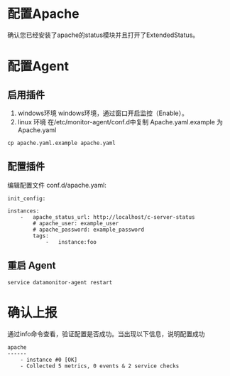 # 配置Apache
确认您已经安装了apache的status模块并且打开了ExtendedStatus。  
# 配置Agent
## 启用插件
 1. windows环境
windows环境，通过窗口开启监控（Enable）。
 2. linux 环境
在/etc/monitor-agent/conf.d中复制 Apache.yaml.example 为Apache.yaml
```
cp apache.yaml.example apache.yaml
```

## 配置插件
编辑配置文件 conf.d/apache.yaml:

```
init_config:

instances:
    -   apache_status_url: http://localhost/c-server-status
        # apache_user: example_user
        # apache_password: example_password
        tags:
            -   instance:foo
```
## 重启 Agent
```
service datamonitor-agent restart
```

# 确认上报
通过info命令查看，验证配置是否成功。当出现以下信息，说明配置成功
```
apache
------
    - instance #0 [OK]
    - Collected 5 metrics, 0 events & 2 service checks
```
